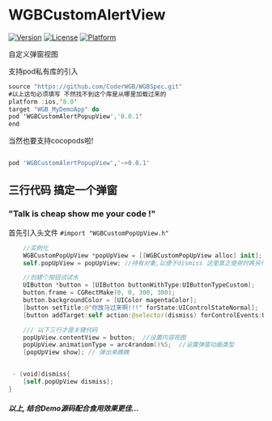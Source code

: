 # WGBCustomAlertView

[![Version](https://img.shields.io/cocoapods/v/PYToolBarScrollView.svg?style=flat)](http://cocoapods.org/pods/WGBCustomAlertView)
[![License](https://img.shields.io/cocoapods/l/PYToolBarScrollView.svg?style=flat)](http://cocoapods.org/pods/PYToolBarScrollView)
[![Platform](https://img.shields.io/cocoapods/p/PYToolBarScrollView.svg?style=flat)](http://cocoapods.org/pods/PYToolBarScrollView)



自定义弹窗视图

支持pod私有库的引入

```swift
source "https://github.com/CoderWGB/WGBSpec.git" 
#以上这句必须填写 不然找不到这个库是从哪里加载过来的
platform :ios,'8.0'
target "WGB_MyDemoApp" do 
pod 'WGBCustomAlertPopupView','0.0.1'
end

```

当然也要支持cocopods啦!

```ruby

pod 'WGBCustomAlertPopupView','~>0.0.1'

```


## 三行代码 搞定一个弹窗 

### "Talk is cheap show me your code !"

首先引入头文件 `#import "WGBCustomPopUpView.h"`

```swift	
	//实例化	
  	WGBCustomPopUpView *popUpView = [[WGBCustomPopUpView alloc] init];
  	self.popUpView = popUpView; //持有对象,以便于dismiss 这里真正使用时再另行封装利用block转发更加优雅些

  	//创建个按钮试试水
  	UIButton *button = [UIButton buttonWithType:UIButtonTypeCustom];
	button.frame = CGRectMake(0, 0, 300, 300);
	button.backgroundColor = [UIColor magentaColor];
	[button setTitle:@"你放马过来啊!!!" forState:UIControlStateNormal];
	[button addTarget:self action:@selector(dismiss) forControlEvents:UIControlEventTouchUpInside];

	/// 以下三行才是关键代码 
  	popUpView.contentView = button;  //设置内容视图
  	popUpView.animationType = arc4random()%5;  //设置弹窗动画类型  
  	[popUpView show]; // 弹出来瞧瞧


 - (void)dismiss{
	[self.popUpView dismiss];
}

```


##### 以上, 结合Demo源码配合食用效果更佳...







